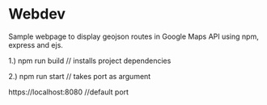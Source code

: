 # Webdev

Sample webpage to display geojson routes in Google Maps API using npm, express and ejs.

1.) npm run build       // installs project dependencies

2.) npm run start       // takes port as argument

https://localhost:8080      //default port
